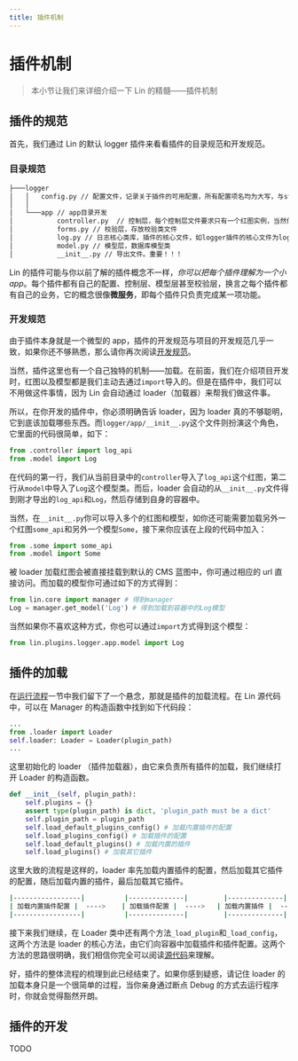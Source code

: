 ```yaml
---
title: 插件机制
---
```


# <H2Icon /> 插件机制

> 本小节让我们来详细介绍一下 Lin 的精髓——插件机制

## 插件的规范

首先，我们通过 Lin 的默认 logger 插件来看看插件的目录规范和开发规范。

### 目录规范

```bash
├───logger
│   │   config.py // 配置文件，记录关于插件的可用配置，所有配置项名均为大写，与starter项目的配置规范一致
│   │
│   └───app // app目录开发
│           controller.py  // 控制层，每个控制层文件要求只有一个红图实例，当然你可以将文件名换成你喜欢的名字，而且你也可以拥有多个红图实例文件
│           forms.py // 校验层，存放校验类文件
│           log.py // 日志核心类库，插件的核心文件，如logger插件的核心文件为log.py，当然你也可有多个核心文件
│           model.py // 模型层，数据库模型类
│           __init__.py // 导出文件。重要！！！
```

Lin 的插件可能与你以前了解的插件概念不一样，_你可以把每个插件理解为一个小 app_。每个插件都有自己的配置、控制层、模型层甚至校验层，换言之每个插件都有自己的业务，它的概念很像**微服务**，即每个插件只负责完成某一项功能。

### 开发规范

由于插件本身就是一个微型的 app，插件的开发规范与项目的开发规范几乎一致，如果你还不够熟悉，那么请你再次阅读[开发规范](./structure_and_specification.md)。

当然，插件这里也有一个自己独特的机制——加载。在前面，我们在介绍项目开发时，红图以及模型都是我们主动去通过`import`导入的。但是在插件中，我们可以不用做这件事情，因为 Lin 会自动通过 loader（加载器）来帮我们做这件事。

所以，在你开发的插件中，你必须明确告诉 loader，因为 loader 真的不够聪明，它到底该加载哪些东西。而`logger/app/__init__.py`这个文件则扮演这个角色，它里面的代码很简单，如下：

```py
from .controller import log_api
from .model import Log
```

在代码的第一行，我们从当前目录中的`controller`导入了`log_api`这个红图，第二行从`model`中导入了`Log`这个模型类。而后，loader 会自动的从`__init__.py`文件得到刚才导出的`log_api`和`Log`，然后存储到自身的容器中。

当然，在`__init__.py`你可以导入多个的红图和模型，如你还可能需要加载另外一个红图`some_api`和另外一个模型`Some`，接下来你应该在上段的代码中加入：

```py
from .some import some_api
from .model import Some
```

被 loader 加载红图会被直接挂载到默认的 CMS 蓝图中，你可通过相应的 url 直接访问。而加载的模型你可通过如下的方式得到：

```py
from lin.core import manager # 得到manager
Log = manager.get_model('Log') # 得到加载到容器中的Log模型
```

当然如果你不喜欢这种方式，你也可以通过`import`方式得到这个模型：

```py
from lin.plugins.logger.app.model import Log
```

## 插件的加载

在[运行流程](./run_process.md)一节中我们留下了一个悬念，那就是插件的加载流程。在 Lin 源代码中，可以在 Manager 的构造函数中找到如下代码段：

```py
...
from .loader import Loader
self.loader: Loader = Loader(plugin_path)
...
```

这里初始化的 loader （插件加载器），由它来负责所有插件的加载，我们继续打开 Loader 的构造函数。

```py
def __init__(self, plugin_path):
    self.plugins = {}
    assert type(plugin_path) is dict, 'plugin_path must be a dict'
    self.plugin_path = plugin_path
    self.load_default_plugins_config() # 加载内置插件的配置
    self.load_plugins_config() # 加载插件的配置
    self.load_default_plugins() # 加载内置的插件
    self.load_plugins() # 加载其它插件
```

这里大致的流程是这样的，loader 率先加载内置插件的配置，然后加载其它插件的配置，随后加载内置的插件，最后加载其它插件。

```bash
|-----------------|          |--------------|         |--------------|         |--------------|
| 加载内置插件配置 |  ---->    | 加载插件配置 |  ---->   | 加载内置插件 |  ---->   | 加载其它插件 |
|-----------------|          |--------------|         |--------------|         |--------------|
```

接下来我们继续，在 Loader 类中还有两个方法`_load_plugin`和`_load_config`，这两个方法是 loader 的核心方法，由它们向容器中加载插件和插件配置。这两个方法的思路很明确，我们相信你完全可以阅读[源代码](loader.py)来理解。

好，插件的整体流程的梳理到此已经结束了。如果你感到疑惑，请记住 loader 的加载本身只是一个很简单的过程，当你亲身通过断点 Debug 的方式去运行程序时，你就会觉得豁然开朗。

## 插件的开发

TODO

<RightMenu />
